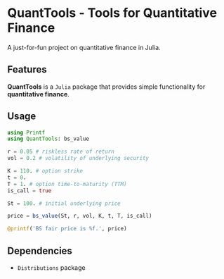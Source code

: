 # QuantTools - Tools for Quantitative Finance

A just-for-fun project on quantitative finance in Julia.

## Features

**QuantTools** is a `Julia` package that provides simple functionality for **quantitative finance**.

## Usage

```Julia
using Printf
using QuantTools: bs_value

r = 0.05 # riskless rate of return
vol = 0.2 # volatility of underlying security

K = 110. # option strike
t = 0.
T = 1. # option time-to-maturity (TTM)
is_call = true

St = 100. # initial underlying price

price = bs_value(St, r, vol, K, t, T, is_call)

@printf('BS fair price is %f.', price)
```

## Dependencies

- `Distributions` package
